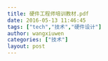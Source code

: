 ```yaml
---
title: 硬件工程师培训教材.pdf
date: 2016-05-13 11:46:45
tags: ["tech","技术","硬件设计"]
author: wangxiuwen
categories: ["技术"]
layout: post
---
```


